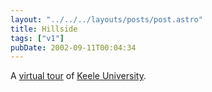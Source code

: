 ```yaml
---
layout: "../../../layouts/posts/post.astro"
title: Hillside
tags: ["v1"]
pubDate: 2002-09-11T00:04:34
---
```


A [virtual tour][1] of [Keele University][2].

[1]: http://www.keelemba.com/tour/ "Keele MBA: Keele University Campus (heavy Flash/Quicktime)"
[2]: http://www.keele.ac.uk/
